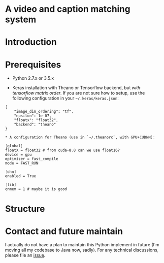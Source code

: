 A video and caption matching system
=======

# Introduction

# Prerequisites

* Python 2.7.x or 3.5.x

* Keras installation with Theano or Tensorflow backend, but *with tensorflow matrix order*. If you are not sure how to setup, use the following configuration in your `~/.keras/keras.json`:

```
{
    "image_dim_ordering": "tf",
    "epsilon": 1e-07,
    "floatx": "float32",
    "backend": "theano"
}
```

	* A configuration for Theano (use in `~/.theanorc`, with GPU+CUDNN):

```
[global]
floatX = float32 # from cuda-8.0 can we use float16?
device = gpu
optimizer = fast_compile
mode = FAST_RUN

[dnn]
enabled = True

[lib]
cnmem = 1 # maybe it is good
```

# Structure

# Contact and future maintain

I actually do not have a plan to maintain this Python implement in future (I'm moving all my codebase to Java now, sadly). For any technical discussions, please file an [issue](https://github.com/marker68/video-matching/issues/new).
